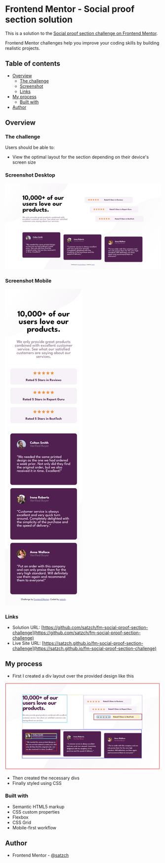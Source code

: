 # Frontend Mentor - Social proof section solution

This is a solution to the [Social proof section challenge on Frontend Mentor](https://www.frontendmentor.io/challenges/social-proof-section-6e0qTv_bA). 

Frontend Mentor challenges help you improve your coding skills by building realistic projects. 

## Table of contents

- [Overview](#overview)
  - [The challenge](#the-challenge)
  - [Screenshot](#screenshot)
  - [Links](#links)
- [My process](#my-process)
  - [Built with](#built-with)
- [Author](#author)

## Overview

### The challenge

Users should be able to:

- View the optimal layout for the section depending on their device's screen size

### Screenshot Desktop

![](./screenshots/screenshot-desktop.png)

### Screenshot Mobile

![](./screenshots/screenshot-mobile.png)

### Links

- Solution URL: [https://github.com/satzch/fm-social-proof-section-challenge](https://github.com/satzch/fm-social-proof-section-challenge)
- Live Site URL: [https://satzch.github.io/fm-social-proof-section-challenge](https://satzch.github.io/fm-social-proof-section-challenge)

## My process

- First I created a div layout over the provided design like this

![](./screenshots/div_layout.png)
- Then created the necessary divs
- Finally styled using CSS

### Built with

- Semantic HTML5 markup
- CSS custom properties
- Flexbox
- CSS Grid
- Mobile-first workflow

## Author

- Frontend Mentor - [@satzch](https://www.frontendmentor.io/profile/satzch)